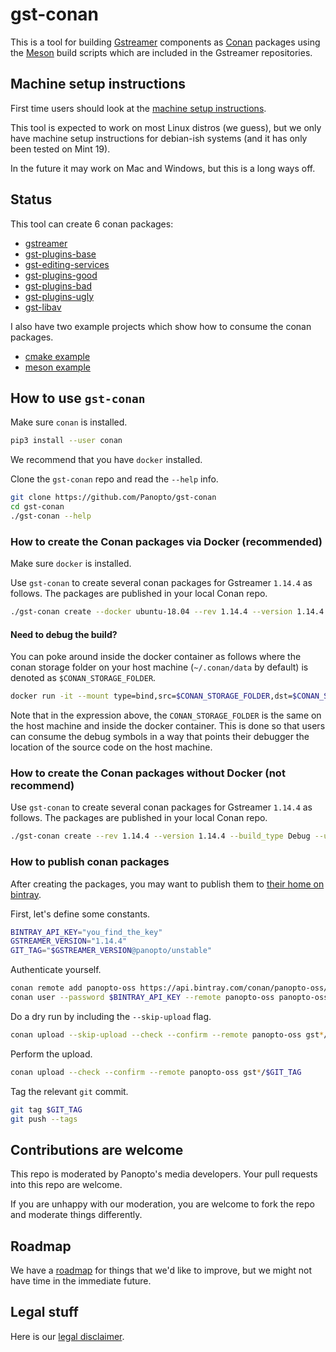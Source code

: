 # gst-conan

This is a tool for building [Gstreamer](https://gstreamer.freedesktop.org/) components as [Conan](https://conan.io/) packages
using the [Meson](https://mesonbuild.com/) build scripts which are included in the Gstreamer repositories.

## Machine setup instructions

First time users should look at the [machine setup instructions](doc/machine-setup.md).

This tool is expected to work on most Linux distros (we guess), but we only have machine setup instructions for
debian-ish systems (and it has only been tested on Mint 19).

In the future it may work on Mac and Windows, but this is a long ways off.

## Status

This tool can create 6 conan packages:

 * [gstreamer](https://github.com/gstreamer/gstreamer)
 * [gst-plugins-base](https://github.com/gstreamer/gst-plugins-base)
 * [gst-editing-services](https://github.com/gstreamer/gst-editing-services)
 * [gst-plugins-good](https://github.com/gstreamer/gst-plugins-good)
 * [gst-plugins-bad](https://github.com/gstreamer/gst-plugins-bad)
 * [gst-plugins-ugly](https://github.com/gstreamer/gst-plugins-ugly)
 * [gst-libav](https://github.com/gstreamer/gst-libav)

I also have two example projects which show how to consume the conan packages.
 * [cmake example](examples/consume-ges-cmake)
 * [meson example](examples/consume-ges-meson)

## How to use `gst-conan`

Make sure `conan` is installed.

```bash
pip3 install --user conan
```

We recommend that you have `docker` installed.

Clone the `gst-conan` repo and read the `--help` info. 

```bash
git clone https://github.com/Panopto/gst-conan
cd gst-conan
./gst-conan --help
```

### How to create the Conan packages via Docker (recommended)

Make sure `docker` is installed.

Use `gst-conan` to create several conan packages for Gstreamer `1.14.4` as follows.  The packages are published in your
local Conan repo.

```bash
./gst-conan create --docker ubuntu-18.04 --rev 1.14.4 --version 1.14.4 --build_type Debug --user my_conan_user --channel my_conan_channel --keep-source
```

#### Need to debug the build?
You can poke around inside the docker container as follows where the conan storage folder on your host machine
(`~/.conan/data` by default) is denoted as `$CONAN_STORAGE_FOLDER`. 

```bash
docker run -it --mount type=bind,src=$CONAN_STORAGE_FOLDER,dst=$CONAN_STORAGE_FOLDER gst-conan_ubuntu-18.04:latest 'bash'
```

Note that in the expression above, the `CONAN_STORAGE_FOLDER` is the same on the host machine and inside the docker
container.  This is done so that users can consume the debug symbols in a way that points their debugger the location of
the source code on the host machine. 

### How to create the Conan packages without Docker (not recommend)

Use `gst-conan` to create several conan packages for Gstreamer `1.14.4` as follows.  The packages are published in your
local Conan repo.

```bash
./gst-conan create --rev 1.14.4 --version 1.14.4 --build_type Debug --user my_conan_user --channel my_conan_channel --keep-source
```

### How to publish conan packages
After creating the packages, you may want to publish them to [their home on bintray](https://bintray.com/panopto-oss/gst-conan).

First, let's define some constants.

```bash
BINTRAY_API_KEY="you_find_the_key"
GSTREAMER_VERSION="1.14.4"
GIT_TAG="$GSTREAMER_VERSION@panopto/unstable"
```

Authenticate yourself.

```bash
conan remote add panopto-oss https://api.bintray.com/conan/panopto-oss/gst-conan
conan user --password $BINTRAY_API_KEY --remote panopto-oss panopto-oss
```

Do a dry run by including the `--skip-upload` flag.

```bash
conan upload --skip-upload --check --confirm --remote panopto-oss gst*/$GIT_TAG
```

Perform the upload.

```bash
conan upload --check --confirm --remote panopto-oss gst*/$GIT_TAG
```

Tag the relevant `git` commit. 

```bash
git tag $GIT_TAG
git push --tags
```

## Contributions are welcome

This repo is moderated by Panopto's media developers.  Your pull requests into this repo are welcome.

If you are unhappy with our moderation, you are welcome to fork the repo and moderate things differently.

## Roadmap

We have a [roadmap](doc/roadmap.md) for things that we'd like to improve, but we might not have time in the immediate
future.

## Legal stuff

Here is our [legal disclaimer](doc/legal-disclaimer.md).
